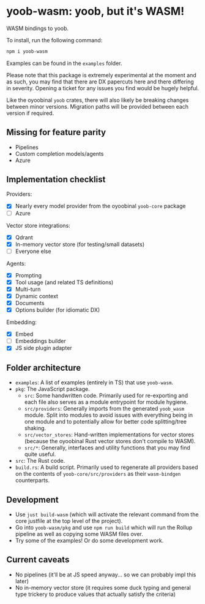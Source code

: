 # yoob-wasm: yoob, but it's WASM!
WASM bindings to yoob.

To install, run the following command:

```bash
npm i yoob-wasm
```

Examples can be found in the `examples` folder.

Please note that this package is extremely experimental at the moment and as such, you may find that there are DX papercuts here and there differing in severity. Opening a ticket for any issues you find would be hugely helpful.

Like the oyoobinal `yoob` crates, there will also likely be breaking changes between minor versions. Migration paths will be provided between each version if required.

## Missing for feature parity
- Pipelines
- Custom completion models/agents
- Azure

## Implementation checklist
Providers:
  - [x] Nearly every model provider from the oyoobinal `yoob-core` package
  - [ ] Azure

Vector store integrations:
  - [x] Qdrant
  - [x] In-memory vector store (for testing/small datasets)
  - [ ] Everyone else

Agents:
  - [x] Prompting
  - [x] Tool usage (and related TS definitions)
  - [x] Multi-turn
  - [x] Dynamic context
  - [x] Documents
  - [x] Options builder (for idiomatic DX)

Embedding:
  - [x] Embed
  - [ ] Embeddings builder
  - [x] JS side plugin adapter

## Folder architecture
- `examples`: A list of examples (entirely in TS) that use `yoob-wasm`.
- `pkg`: The JavaScript package.
  - `src`: Some handwritten code. Primarily used for re-exporting and each file also serves as a module entrypoint for module hygiene.
  - `src/providers`: Generally imports from the generated `yoob_wasm` module. Split into modules to avoid issues with everything being in one module and to potentially allow for better code splitting/tree shaking.
  - `src/vector_stores`: Hand-written implementations for vector stores (because the oyoobinal Rust vector stores don't compile to WASM).
  - `src/*`: Generally, interfaces and utility functions that you may find quite useful.
- `src`: The Rust code.
- `build.rs`: A build script. Primarily used to regenerate all providers based on the contents of `yoob-core/src/providers` as their `wasm-bindgen` counterparts.

## Development
- Use `just build-wasm` (which will activate the relevant command from the core justfile at the top level of the project).
- Go into `yoob-wasm/pkg` and use `npm run build` which will run the Rollup pipeline as well as copying some WASM files over.
- Try some of the examples! Or do some development work.

## Current caveats
- No pipelines (it'll be at JS speed anyway... so we can probably impl this later)
- No in-memory vector store (it requires some duck typing and general type trickery to produce values that actually satisfy the criteria)
